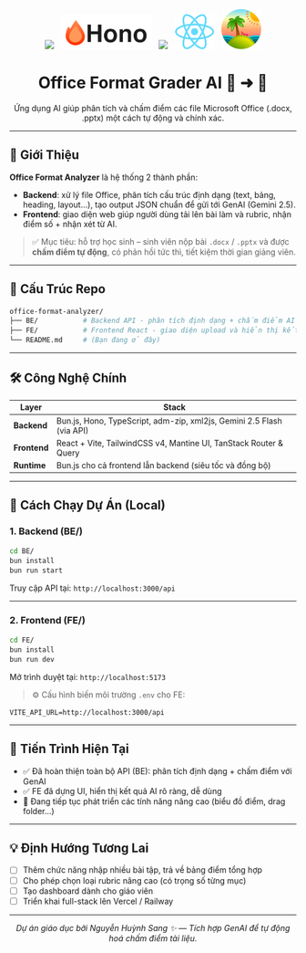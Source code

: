 <p align="center">
  <img src="https://bun.sh/logo.svg" width="60" />
  &nbsp;
  <img src="https://raw.githubusercontent.com/honojs/hono/main/docs/images/hono-title.png" height="60" />
  &nbsp;
  <img src="https://vitejs.dev/logo-with-shadow.png" width="70" />
  &nbsp;
  <img src="./FE/public/assets/react.png" width="70"/>
  &nbsp;
  <img src="./FE/public/assets/tanstack.png" width="70" />
</p>

<h1 align="center">
  Office Format Grader AI 📄 ➜ 🤖
</h1>

<p align="center">
  Ứng dụng AI giúp phân tích và chấm điểm các file Microsoft Office (.docx, .pptx) một cách tự động và chính xác.
</p>

---

## 📌 Giới Thiệu

**Office Format Analyzer** là hệ thống 2 thành phần:

- **Backend**: xử lý file Office, phân tích cấu trúc định dạng (text, bảng, heading, layout...), tạo output JSON chuẩn để gửi tới GenAI (Gemini 2.5).
- **Frontend**: giao diện web giúp người dùng tải lên bài làm và rubric, nhận điểm số + nhận xét từ AI.

> ✅ Mục tiêu: hỗ trợ học sinh – sinh viên nộp bài `.docx` / `.pptx` và được **chấm điểm tự động**, có phản hồi tức thì, tiết kiệm thời gian giảng viên.

---

## 🧱 Cấu Trúc Repo

```bash
office-format-analyzer/
├── BE/           # Backend API - phân tích định dạng + chấm điểm AI
├── FE/           # Frontend React - giao diện upload và hiển thị kết quả
└── README.md     # (Bạn đang ở đây)
````

---

## 🛠️ Công Nghệ Chính

| Layer        | Stack                                                                 |
| ------------ | --------------------------------------------------------------------- |
| **Backend**  | Bun.js, Hono, TypeScript, adm-zip, xml2js, Gemini 2.5 Flash (via API) |
| **Frontend** | React + Vite, TailwindCSS v4, Mantine UI, TanStack Router & Query     |
| **Runtime**  | Bun.js cho cả frontend lẫn backend (siêu tốc và đồng bộ)              |

---

## 🚀 Cách Chạy Dự Án (Local)

### 1. Backend (BE/)

```bash
cd BE/
bun install
bun run start
```

Truy cập API tại: `http://localhost:3000/api`


---

### 2. Frontend (FE/)

```bash
cd FE/
bun install
bun run dev
```

Mở trình duyệt tại: `http://localhost:5173`

> ⚙️ Cấu hình biến môi trường `.env` cho FE:

```env
VITE_API_URL=http://localhost:3000/api
```

---

## 📌 Tiến Trình Hiện Tại

* ✅ Đã hoàn thiện toàn bộ API (BE): phân tích định dạng + chấm điểm với GenAI
* ✅ FE đã dựng UI, hiển thị kết quả AI rõ ràng, dễ dùng
* 🔄 Đang tiếp tục phát triển các tính năng nâng cao (biểu đồ điểm, drag folder...)

---

## 💡 Định Hướng Tương Lai

* [ ] Thêm chức năng nhập nhiều bài tập, trả về bảng điểm tổng hợp
* [ ] Cho phép chọn loại rubric nâng cao (có trọng số từng mục)
* [ ] Tạo dashboard dành cho giáo viên
* [ ] Triển khai full-stack lên Vercel / Railway

---

<p align="center">
  <i>Dự án giáo dục bởi Nguyễn Huỳnh Sang ✨ — Tích hợp GenAI để tự động hoá chấm điểm tài liệu.</i>
</p>

